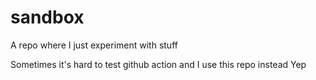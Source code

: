 # sandbox

A repo where I just experiment with stuff

Sometimes it's hard to test github action and I use this repo instead
Yep
